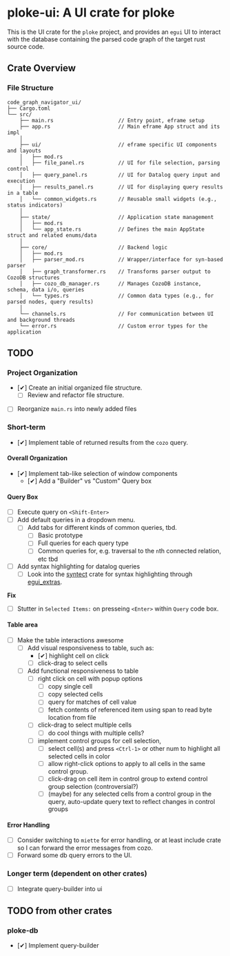 # ploke-ui: A UI crate for ploke

This is the UI crate for the `ploke` project, and provides an `egui` UI to interact with the database containing the parsed code graph of the target rust source code.

## Crate Overview

### File Structure

```ls
code_graph_navigator_ui/
├── Cargo.toml
└── src/
    ├── main.rs                     // Entry point, eframe setup
    ├── app.rs                      // Main eframe App struct and its impl
    │
    ├── ui/                         // eframe specific UI components and layouts
    │   ├── mod.rs
    │   ├── file_panel.rs           // UI for file selection, parsing control
    │   ├── query_panel.rs          // UI for Datalog query input and execution
    │   ├── results_panel.rs        // UI for displaying query results in a table
    │   └── common_widgets.rs       // Reusable small widgets (e.g., status indicators)
    │
    ├── state/                      // Application state management
    │   ├── mod.rs
    │   └── app_state.rs            // Defines the main AppState struct and related enums/data
    │
    ├── core/                       // Backend logic
    │   ├── mod.rs
    │   ├── parser_mod.rs           // Wrapper/interface for syn-based parser
    │   ├── graph_transformer.rs    // Transforms parser output to CozoDB structures
    │   ├── cozo_db_manager.rs      // Manages CozoDB instance, schema, data i/o, queries
    │   └── types.rs                // Common data types (e.g., for parsed nodes, query results)
    │
    └── channels.rs                 // For communication between UI and background threads
    └── error.rs                    // Custom error types for the application
```

## TODO

### Project Organization

- [✔] Create an initial organized file structure.
  - [ ] Review and refactor file structure.
- [ ] Reorganize `main.rs` into newly added files

### Short-term

- [✔] Implement table of returned results from the `cozo` query.

#### Overall Organization

- [✔] Implement tab-like selection of window components
  - [✔] Add a "Builder" vs "Custom" Query box

#### Query Box
- [ ] Execute query on `<Shift-Enter>`
- [ ] Add default queries in a dropdown menu.
  - [ ] Add tabs for different kinds of common queries, tbd.
    - [ ] Basic prototype
    - [ ] Full queries for each query type
    - [ ] Common queries for, e.g. traversal to the `n`th connected relation, etc tbd
- [ ] Add syntax highlighting for datalog queries
  - [ ] Look into the [syntect] crate for syntax highlighting through [egui_extras].

**Fix**

- [ ] Stutter in `Selected Items:` on presseing `<Enter>` within `Query` code box.

#### Table area
- [ ] Make the table interactions awesome
  - [ ] Add visual responsiveness to table, such as:
    - [✔] highlight cell on click
    - [ ] click-drag to select cells
  - [ ] Add functional responsiveness to table
    - [ ] right click on cell with popup options
      - [ ] copy single cell
      - [ ] copy selected cells
      - [ ] query for matches of cell value
      - [ ] fetch contents of referenced item using span to read byte location from file
    - [ ] click-drag to select multiple cells
      - [ ] do cool things with multiple cells?
    - [ ] implement control groups for cell selection,
      - [ ] select cell(s) and press `<Ctrl-1>` or other num to highlight all selected cells in color
      - [ ] allow right-click options to apply to all cells in the same control group.
      - [ ] click-drag on cell item in control group to extend control group selection (controversial?)
      - [ ] (maybe) for any selected cells from a control group in the query, auto-update query text
        to reflect changes in control groups

#### Error Handling
- [ ] Consider switching to `miette` for error handling, or at least include crate so I can forward the error messages from cozo.
- [ ] Forward some db query errors to the UI.

### Longer term (dependent on other crates)
- [ ] Integrate query-builder into ui

## TODO from other crates

### ploke-db

- [✔] Implement query-builder


[egui_extras]:https://docs.rs/egui_extras/latest/egui_extras/index.html
[syntect]:https://docs.rs/syntect/latest/syntect/
